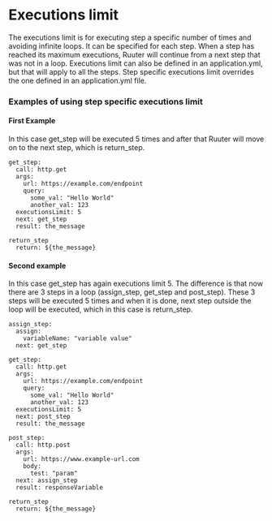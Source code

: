 # Executions limit

The executions limit is for executing step a specific number of times and avoiding infinite loops. It can be specified for each step. When a step has reached its maximum executions,
Ruuter will continue from a next step that was not in a loop. Executions limit can also be defined in an application.yml, but that will apply to all the steps.
Step specific executions limit overrides the one defined in an application.yml file.

### Examples of using step specific executions limit

#### First Example

In this case get_step will be executed 5 times and after that Ruuter will move on to the next step, which is return_step.
```
get_step:
  call: http.get
  args:
    url: https://example.com/endpoint
    query:
      some_val: "Hello World"
      another_val: 123
  executionsLimit: 5
  next: get_step
  result: the_message

return_step
  return: ${the_message}
```

#### Second example

In this case get_step has again executions limit 5. The difference is that now there are 3 steps in a loop (assign_step, get_step and post_step).
These 3 steps will be executed 5 times and when it is done, next step outside the loop will be executed, which in this case is return_step.
```
assign_step:
  assign:
    variableName: "variable value"
  next: get_step

get_step:
  call: http.get
  args:
    url: https://example.com/endpoint
    query:
      some_val: "Hello World"
      another_val: 123
  executionsLimit: 5
  next: post_step
  result: the_message
  
post_step:
  call: http.post
  args:
    url: https://www.example-url.com
    body:
      test: "param"
  next: assign_step
  result: responseVariable
  
return_step
  return: ${the_message}
```
